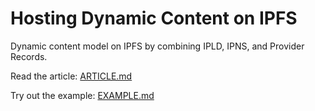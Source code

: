 # Hosting Dynamic Content on IPFS

Dynamic content model on IPFS by combining IPLD, IPNS, and Provider Records.

Read the article: [ARTICLE.md](./ARTICLE.md)

Try out the example: [EXAMPLE.md](./EXAMPLE.md)
